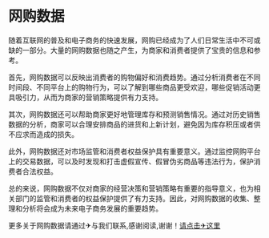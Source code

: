 # 网购数据

随着互联网的普及和电子商务的快速发展，网购已经成为了人们日常生活中不可或缺的一部分。大量的网购数据也随之产生，为商家和消费者提供了宝贵的信息和参考。

首先，网购数据可以反映出消费者的购物偏好和消费趋势。通过分析消费者在不同时间段、不同平台上的购物行为，可以了解到哪些商品更受欢迎，哪些促销活动更具吸引力，从而为商家的营销策略提供有力支持。

其次，网购数据还可以帮助商家更好地管理库存和预测销售情况。通过对历史销售数据的分析，商家可以合理安排商品的进货和上新计划，避免因为库存积压或者供不应求而造成的损失。

此外，网购数据还对市场监管和消费者权益保护具有重要意义。通过监控网购平台上的交易数据，可以及时发现和打击虚假宣传、假冒伪劣商品等违法行为，保护消费者合法权益。

总的来说，网购数据不仅对商家的经营决策和营销策略有重要的指导意义，也为相关部门的监管和消费者的权益保护提供了有力支持。因此，对网购数据的收集、整理和分析将会成为未来电子商务发展的重要趋势。

更多关于网购数据请通过✈与我们联系,感谢阅读,谢谢！[请点击✈这里](https://t.me/pt99bot)